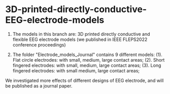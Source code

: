 # 3D-printed-directly-conductive-EEG-electrode-models

1. The models in this branch are: 3D printed directly conductive and flexible EEG electrode models (we published in IEEE FLEPS2022 conference proceedings)

2. The folder "Electrode_models_Journal" contains 9 different models: 
  (1). Flat circle electrodes: with small, medium, large contact areas;
  (2). Short fingered electrodes: with small, medium, large contact areas;
  (3). Long fingered electrodes: with small medium, large contact areas;
  
  We investigated more effects of different designs of EEG electrode, and will be published as a journal paper.
